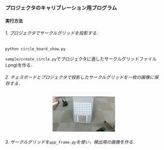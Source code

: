 ### プロジェクタのキャリブレーション用プログラム

#### 実行方法

###### 1. プロジェクタでサークルグリッドを投影する．
    python circle_board_show.py
`sample/create_circle.py`でプロジェクタに適したサークルグリッドファイル(.png)を作る．

###### 2. チェスボードとプロジェクタで投影したサークルグリッドを一枚の画像に保存する．
<div align="center">
<img src="https://github.com/MickeyKen/procam_calib_app/blob/master/camera_imagedata_2.jpeg" width="200px" />
</div>

###### 3. サークルグリッドを`app_frame.py`を使い，検出用の画像を作る．
